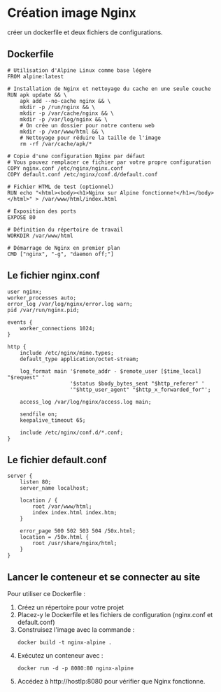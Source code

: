 # Création image Nginx
créer un dockerfile et deux fichiers de configurations.
## Dockerfile
```
# Utilisation d'Alpine Linux comme base légère
FROM alpine:latest

# Installation de Nginx et nettoyage du cache en une seule couche
RUN apk update && \
    apk add --no-cache nginx && \
    mkdir -p /run/nginx && \
    mkdir -p /var/cache/nginx && \
    mkdir -p /var/log/nginx && \
    # On crée un dossier pour notre contenu web
    mkdir -p /var/www/html && \
    # Nettoyage pour réduire la taille de l'image
    rm -rf /var/cache/apk/*

# Copie d'une configuration Nginx par défaut
# Vous pouvez remplacer ce fichier par votre propre configuration
COPY nginx.conf /etc/nginx/nginx.conf
COPY default.conf /etc/nginx/conf.d/default.conf

# Fichier HTML de test (optionnel)
RUN echo "<html><body><h1>Nginx sur Alpine fonctionne!</h1></body></html>" > /var/www/html/index.html

# Exposition des ports
EXPOSE 80

# Définition du répertoire de travail
WORKDIR /var/www/html

# Démarrage de Nginx en premier plan
CMD ["nginx", "-g", "daemon off;"]
```
## Le fichier nginx.conf
```
user nginx;
worker_processes auto;
error_log /var/log/nginx/error.log warn;
pid /var/run/nginx.pid;

events {
    worker_connections 1024;
}

http {
    include /etc/nginx/mime.types;
    default_type application/octet-stream;
    
    log_format main '$remote_addr - $remote_user [$time_local] "$request" '
                    '$status $body_bytes_sent "$http_referer" '
                    '"$http_user_agent" "$http_x_forwarded_for"';
    
    access_log /var/log/nginx/access.log main;
    
    sendfile on;
    keepalive_timeout 65;
    
    include /etc/nginx/conf.d/*.conf;
}
```
## Le fichier default.conf
```
server {
    listen 80;
    server_name localhost;
    
    location / {
        root /var/www/html;
        index index.html index.htm;
    }
    
    error_page 500 502 503 504 /50x.html;
    location = /50x.html {
        root /usr/share/nginx/html;
    }
}
```
## Lancer le conteneur et se connecter au site
Pour utiliser ce Dockerfile :

1. Créez un répertoire pour votre projet
2. Placez-y le Dockerfile et les fichiers de configuration (nginx.conf et default.conf)
3. Construisez l'image avec la commande :
   ```
   docker build -t nginx-alpine .
   ```
4. Exécutez un conteneur avec :
   ```
   docker run -d -p 8080:80 nginx-alpine
   ```
5. Accédez à http://hostIp:8080 pour vérifier que Nginx fonctionne.